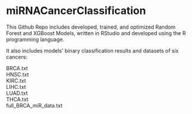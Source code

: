 # miRNACancerClassification


This Github Repo includes developed, trained, and optimized Random Forest and XGBoost Models, written in RStudio and developed using the R programming language. <br>

It also includes models' binary classification results and datasets of six cancers:

BRCA.txt <br>
HNSC.txt <br>
KIRC.txt <br>
LIHC.txt <br>
LUAD.txt <br>
THCA.txt <br>
full_BRCA_miR_data.txt 
